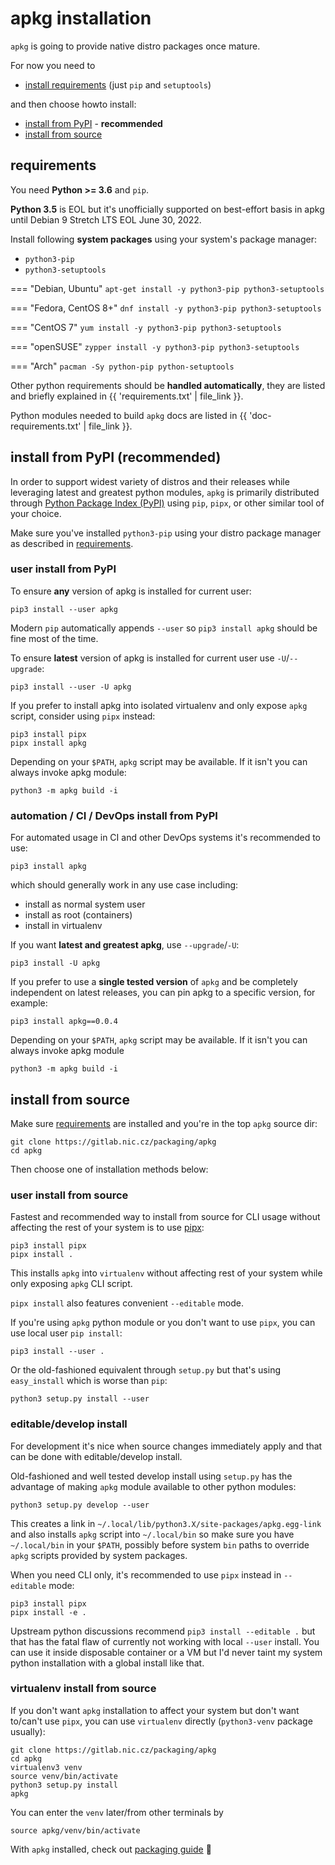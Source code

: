# apkg installation

`apkg` is going to provide native distro packages once mature.

For now you need to

* [install requirements](#requirements) (just `pip` and `setuptools`)

and then choose howto install:

* [install from PyPI](#install-from-pypi-recommended) - **recommended**
* [install from source](#install-from-source)


## requirements

You need **Python >= 3.6** and `pip`.

**Python 3.5** is EOL but it's unofficially supported on best-effort basis in
apkg until Debian 9 Stretch LTS EOL June 30, 2022.

Install following **system packages** using your system's package manager:

* `python3-pip`
* `python3-setuptools`

=== "Debian, Ubuntu"
    ```
    apt-get install -y python3-pip python3-setuptools
    ```

=== "Fedora, CentOS 8+"
    ```
    dnf install -y python3-pip python3-setuptools
    ```

=== "CentOS 7"
    ```
    yum install -y python3-pip python3-setuptools
    ```

=== "openSUSE"
    ```
    zypper install -y python3-pip python3-setuptools
    ```

=== "Arch"
    ```
    pacman -Sy python-pip python-setuptools
    ```

Other python requirements should be **handled automatically**, they are
listed and briefly explained in {{ 'requirements.txt' | file_link }}.

Python modules needed to build `apkg` docs are listed in
{{ 'doc-requirements.txt' | file_link }}.


## install from PyPI (recommended)

In order to support widest variety of distros and their releases while leveraging latest and greatest python modules, `apkg` is
primarily distributed through
[Python Package Index (PyPI)](https://pypi.org/project/apkg/)
using `pip`, `pipx`, or other similar tool of your choice.

Make sure you've installed `python3-pip` using your distro package manager as
described in [requirements](#requirements).


### user install from PyPI

To ensure **any** version of apkg is installed for current user:

```
pip3 install --user apkg
```

Modern `pip` automatically appends `--user` so `pip3 install apkg` should be fine most of the time.

To ensure **latest** version of apkg is installed for current user use `-U`/`--upgrade`:

```
pip3 install --user -U apkg
```

If you prefer to install apkg into isolated virtualenv and only expose `apkg` script, consider using `pipx` instead:

```
pip3 install pipx
pipx install apkg
```

Depending on your `$PATH`, `apkg` script may be available. If it isn't you can
always invoke apkg module:

```
python3 -m apkg build -i
```


### automation / CI / DevOps install from PyPI

For automated usage in CI and other DevOps systems it's recommended to use:

```
pip3 install apkg
```

which should generally work in any use case including:

* install as normal system user
* install as root (containers)
* install in virtualenv

If you want **latest and greatest apkg**, use `--upgrade`/`-U`:

```
pip3 install -U apkg
```

If you prefer to use a **single tested version** of `apkg` and be completely independent on latest releases, you can pin apkg to a specific version, for example:

```
pip3 install apkg==0.0.4
```

Depending on your `$PATH`, `apkg` script may be available. If it isn't you can
always invoke apkg module

```
python3 -m apkg build -i
```

## install from source

Make sure [requirements](#requirements) are installed and you're in the top `apkg` source dir:

```
git clone https://gitlab.nic.cz/packaging/apkg
cd apkg
```

Then choose one of installation methods below:


### user install from source

Fastest and recommended way to install from source for CLI usage without
affecting the rest of your system is to use
[pipx](https://pipxproject.github.io/pipx/installation/):

```
pip3 install pipx
pipx install .
```

This installs `apkg` into `virtualenv` without affecting rest of your system
while only exposing `apkg` CLI script.

`pipx install` also features convenient `--editable` mode.

If you're using `apkg` python module or you don't want to use `pipx`, you can
use local user `pip install`:

```
pip3 install --user .
```

Or the old-fashioned equivalent through `setup.py` but that's using
`easy_install` which is worse than `pip`:

```
python3 setup.py install --user
```


### editable/develop install

For development it's nice when source changes immediately apply and that
can be done with editable/develop install.

Old-fashioned and well tested develop install using `setup.py` has the advantage of making `apkg` module available to other python modules:

```
python3 setup.py develop --user
```

This creates a link in `~/.local/lib/python3.X/site-packages/apkg.egg-link`
and also installs `apkg` script into `~/.local/bin` so make sure you have
`~/.local/bin` in your `$PATH`, possibly before system `bin` paths to override
`apkg` scripts provided by system packages.

When you need CLI only, it's recommended to use `pipx` instead in `--editable` mode:

```
pip3 install pipx
pipx install -e .
```

Upstream python discussions recommend `pip3 install --editable .` but that has
the fatal flaw of currently not working with local `--user` install. You can
use it inside disposable container or a VM but I'd never taint my system
python installation with a global install like that.


### virtualenv install from source

If you don't want `apkg` installation to affect your system but don't want
to/can't use `pipx`, you can use `virtualenv` directly (`python3-venv`
package usually):

```
git clone https://gitlab.nic.cz/packaging/apkg
cd apkg
virtualenv3 venv
source venv/bin/activate
python3 setup.py install
apkg
```

You can enter the `venv` later/from other terminals by

```
source apkg/venv/bin/activate
```


With `apkg` installed, check out [packaging guide](guide.md) 📑
